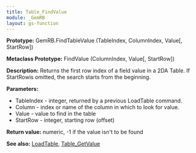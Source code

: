 ```yaml
---
title: Table_FindValue
module: _GemRB
layout: gs-function
---
```


**Prototype:** GemRB.FindTableValue (TableIndex, ColumnIndex, Value[, StartRow])

**Metaclass Prototype:** FindValue (ColumnIndex, Value[, StartRow])

**Description:** Returns the first row index of a field value in a 2DA 
Table. If StartRowis omitted, the search starts from the beginning.

**Parameters:**
  * TableIndex - integer, returned by a previous LoadTable command.
  * Column - index or name of the column in which to look for value.
  * Value - value to find in the table
  * StartRow - integer, starting row (offset)

**Return value:** numeric, -1 if the value isn't to be found

**See also:** [LoadTable](LoadTable.md), [Table_GetValue](Table_GetValue.md)
